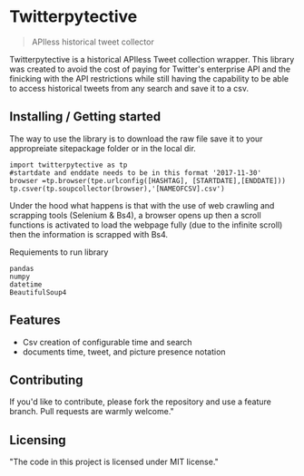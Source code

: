 
# Twitterpytective
> APIless historical tweet collector

Twitterpytective is a historical APIless Tweet collection wrapper. This library was created to avoid the cost of paying for Twitter's enterprise API and the finicking with the API restrictions while still having the capability to be able to access historical tweets from any search and save it to a csv.

## Installing / Getting started

The way to use the library is to download the raw file save it to your appropreiate sitepackage folder or in the local dir.


```shell
import twitterpytective as tp
#startdate and enddate needs to be in this format '2017-11-30'
browser =tp.browser(tpe.urlconfig([HASHTAG], [STARTDATE],[ENDDATE]))
tp.csver(tp.soupcollector(browser),'[NAMEOFCSV].csv')
```
Under the hood what happens is that with the use of web crawling and scrapping tools (Selenium & Bs4), a browser opens up then a scroll functions is activated to load the webpage fully (due to the infinite scroll) then the information is scrapped with Bs4.

Requiements to run library
```shell
pandas
numpy
datetime
BeautifulSoup4
```

## Features
* Csv creation of configurable time and search
* documents time, tweet, and picture presence notation

## Contributing
If you'd like to contribute, please fork the repository and use a feature branch. Pull requests are warmly welcome."

## Licensing

"The code in this project is licensed under MIT license."
